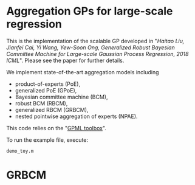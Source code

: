 Aggregation GPs for large-scale regression
====

This is the implementation of the scalable GP developed in "*Haitao Liu, Jianfei Cai, Yi Wang, Yew-Soon Ong, Generalized Robust Bayesian Committee Machine for Large-scale Gaussian Process Regression, 2018 ICML*". Please see the paper for further details.

We implement state-of-the-art aggregation models including 
* product-of-experts (PoE),
* generalized PoE (GPoE),
* Bayesian committee machine (BCM),
* robust BCM (RBCM),
* generalized RBCM (GRBCM), 
* nested pointwise aggregation of experts (NPAE).

This code relies on the "[GPML toolbox](http://www.gaussianprocess.org/gpml/code/matlab/doc/)".

To run the example file, execute:
```
demo_toy.m
```


# GRBCM
